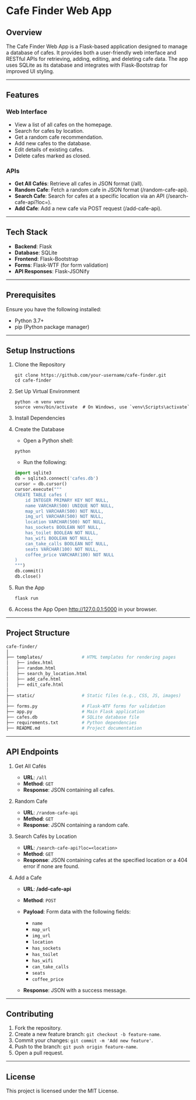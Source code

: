 # Cafe Finder Web App
## Overview
The Cafe Finder Web App is a Flask-based application designed to manage a database of cafes. It provides both a user-friendly web interface and RESTful APIs for retrieving, adding, editing, and deleting cafe data. The app uses SQLite as its database and integrates with Flask-Bootstrap for improved UI styling.

---

## Features

### Web Interface
* View a list of all cafes on the homepage.
* Search for cafes by location.
* Get a random cafe recommendation.
* Add new cafes to the database.
* Edit details of existing cafes.
* Delete cafes marked as closed.

### APIs
* **Get All Cafés**: Retrieve all cafes in JSON format (/all).
* **Random Cafe**: Fetch a random cafe in JSON format (/random-cafe-api).
* **Search Cafe**: Search for cafes at a specific location via an API (/search-cafe-api?loc=<location>).
* **Add Cafe**: Add a new cafe via POST request (/add-cafe-api).

---

## Tech Stack
* **Backend**: Flask
* **Database**: SQLite
* **Frontend**: Flask-Bootstrap
* **Forms**: Flask-WTF (for form validation)
* **API Responses**: Flask-JSONify

---

## Prerequisites
Ensure you have the following installed:
* Python 3.7+
* pip (Python package manager)

---

## Setup Instructions
1. Clone the Repository
    ```commandline
    git clone https://github.com/your-username/cafe-finder.git
    cd cafe-finder
    ```

2. Set Up Virtual Environment
    ```commandline
    python -m venv venv
    source venv/bin/activate  # On Windows, use `venv\Scripts\activate`
    ```

3. Install Dependencies

4. Create the Database

   * Open a Python shell:
    ```commandline
   python
    ```

   * Run the following:
   ```python
   import sqlite3
   db = sqlite3.connect('cafes.db')
   cursor = db.cursor()
   cursor.execute("""
   CREATE TABLE cafes (
       id INTEGER PRIMARY KEY NOT NULL,
       name VARCHAR(500) UNIQUE NOT NULL,
       map_url VARCHAR(500) NOT NULL,
       img_url VARCHAR(500) NOT NULL,
       location VARCHAR(500) NOT NULL,
       has_sockets BOOLEAN NOT NULL,
       has_toilet BOOLEAN NOT NULL,
       has_wifi BOOLEAN NOT NULL,
       can_take_calls BOOLEAN NOT NULL,
       seats VARCHAR(100) NOT NULL,
       coffee_price VARCHAR(100) NOT NULL
   )
   """)
   db.commit()
   db.close()
   ```
   
5. Run the App
    ```commandline
    flask run
    ```

6. Access the App Open http://127.0.0.1:5000 in your browser.

---

## Project Structure
```graphql
cafe-finder/
│
├── templates/               # HTML templates for rendering pages
│   ├── index.html
│   ├── random.html
│   ├── search_by_location.html
│   ├── add_cafe.html
│   ├── edit_cafe.html
│
├── static/                  # Static files (e.g., CSS, JS, images)
│
├── forms.py                 # Flask-WTF forms for validation
├── app.py                   # Main Flask application
├── cafes.db                 # SQLite database file
├── requirements.txt         # Python dependencies
├── README.md                # Project documentation
```

---

## API Endpoints
1. Get All Cafés
    * **URL**: `/all`
    * **Method**: `GET`
    * **Response**: JSON containing all cafes.

2. Random Cafe
    * **URL**: `/random-cafe-api`
    * **Method**: `GET`
    * **Response**: JSON containing a random cafe.

3. Search Cafés by Location
    * **URL**: `/search-cafe-api?loc=<location>`
    * **Method**: `GET`
    * **Response**: JSON containing cafes at the specified location or a 404 error if none are found.

4. Add a Cafe
   * **URL**: **/add-cafe-api**
   * **Method**: `POST`
   * **Payload**: Form data with the following fields:

     * `name`
     * `map_url`
     * `img_url`
     * `location`
     * `has_sockets`
     * `has_toilet`
     * `has_wifi`
     * `can_take_calls`
     * `seats`
     * `coffee_price`
     
   * **Response**: JSON with a success message.

---

## Contributing
1. Fork the repository.
2. Create a new feature branch: `git checkout -b feature-name`.
3. Commit your changes: `git commit -m 'Add new feature'`.
4. Push to the branch: `git push origin feature-name`.
5. Open a pull request.

---

## License
This project is licensed under the MIT License.